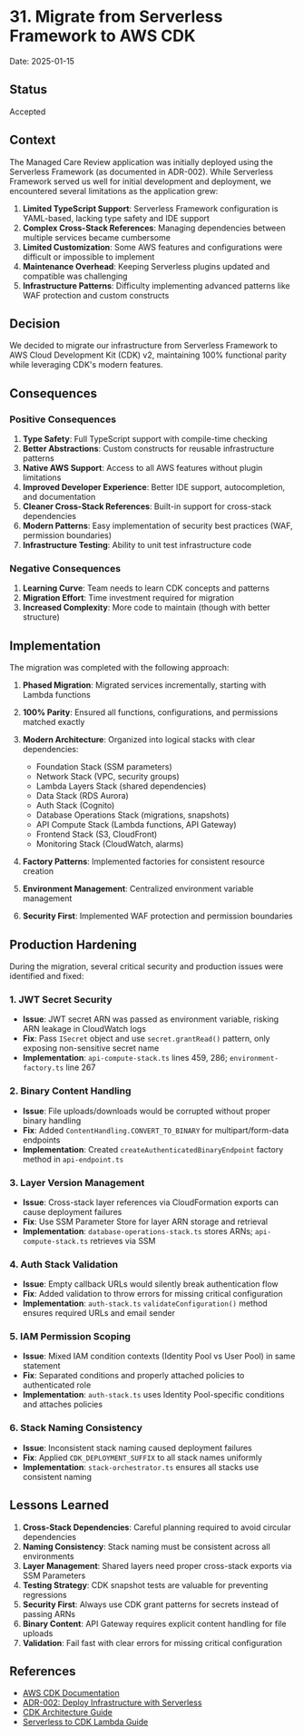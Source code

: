 # 31. Migrate from Serverless Framework to AWS CDK

Date: 2025-01-15

## Status

Accepted

## Context

The Managed Care Review application was initially deployed using the Serverless Framework (as documented in ADR-002). While Serverless Framework served us well for initial development and deployment, we encountered several limitations as the application grew:

1. **Limited TypeScript Support**: Serverless Framework configuration is YAML-based, lacking type safety and IDE support
2. **Complex Cross-Stack References**: Managing dependencies between multiple services became cumbersome
3. **Limited Customization**: Some AWS features and configurations were difficult or impossible to implement
4. **Maintenance Overhead**: Keeping Serverless plugins updated and compatible was challenging
5. **Infrastructure Patterns**: Difficulty implementing advanced patterns like WAF protection and custom constructs

## Decision

We decided to migrate our infrastructure from Serverless Framework to AWS Cloud Development Kit (CDK) v2, maintaining 100% functional parity while leveraging CDK's modern features.

## Consequences

### Positive Consequences

1. **Type Safety**: Full TypeScript support with compile-time checking
2. **Better Abstractions**: Custom constructs for reusable infrastructure patterns
3. **Native AWS Support**: Access to all AWS features without plugin limitations
4. **Improved Developer Experience**: Better IDE support, autocompletion, and documentation
5. **Cleaner Cross-Stack References**: Built-in support for cross-stack dependencies
6. **Modern Patterns**: Easy implementation of security best practices (WAF, permission boundaries)
7. **Infrastructure Testing**: Ability to unit test infrastructure code

### Negative Consequences

1. **Learning Curve**: Team needs to learn CDK concepts and patterns
2. **Migration Effort**: Time investment required for migration
3. **Increased Complexity**: More code to maintain (though with better structure)

## Implementation

The migration was completed with the following approach:

1. **Phased Migration**: Migrated services incrementally, starting with Lambda functions
2. **100% Parity**: Ensured all functions, configurations, and permissions matched exactly
3. **Modern Architecture**: Organized into logical stacks with clear dependencies:
   - Foundation Stack (SSM parameters)
   - Network Stack (VPC, security groups)
   - Lambda Layers Stack (shared dependencies)
   - Data Stack (RDS Aurora)
   - Auth Stack (Cognito)
   - Database Operations Stack (migrations, snapshots)
   - API Compute Stack (Lambda functions, API Gateway)
   - Frontend Stack (S3, CloudFront)
   - Monitoring Stack (CloudWatch, alarms)

4. **Factory Patterns**: Implemented factories for consistent resource creation
5. **Environment Management**: Centralized environment variable management
6. **Security First**: Implemented WAF protection and permission boundaries

## Production Hardening

During the migration, several critical security and production issues were identified and fixed:

### 1. JWT Secret Security
- **Issue**: JWT secret ARN was passed as environment variable, risking ARN leakage in CloudWatch logs
- **Fix**: Pass `ISecret` object and use `secret.grantRead()` pattern, only exposing non-sensitive secret name
- **Implementation**: `api-compute-stack.ts` lines 459, 286; `environment-factory.ts` line 267

### 2. Binary Content Handling
- **Issue**: File uploads/downloads would be corrupted without proper binary handling
- **Fix**: Added `ContentHandling.CONVERT_TO_BINARY` for multipart/form-data endpoints
- **Implementation**: Created `createAuthenticatedBinaryEndpoint` factory method in `api-endpoint.ts`

### 3. Layer Version Management
- **Issue**: Cross-stack layer references via CloudFormation exports can cause deployment failures
- **Fix**: Use SSM Parameter Store for layer ARN storage and retrieval
- **Implementation**: `database-operations-stack.ts` stores ARNs; `api-compute-stack.ts` retrieves via SSM

### 4. Auth Stack Validation
- **Issue**: Empty callback URLs would silently break authentication flow
- **Fix**: Added validation to throw errors for missing critical configuration
- **Implementation**: `auth-stack.ts` `validateConfiguration()` method ensures required URLs and email sender

### 5. IAM Permission Scoping
- **Issue**: Mixed IAM condition contexts (Identity Pool vs User Pool) in same statement
- **Fix**: Separated conditions and properly attached policies to authenticated role
- **Implementation**: `auth-stack.ts` uses Identity Pool-specific conditions and attaches policies

### 6. Stack Naming Consistency
- **Issue**: Inconsistent stack naming caused deployment failures
- **Fix**: Applied `CDK_DEPLOYMENT_SUFFIX` to all stack names uniformly
- **Implementation**: `stack-orchestrator.ts` ensures all stacks use consistent naming

## Lessons Learned

1. **Cross-Stack Dependencies**: Careful planning required to avoid circular dependencies
2. **Naming Consistency**: Stack naming must be consistent across all environments
3. **Layer Management**: Shared layers need proper cross-stack exports via SSM Parameters
4. **Testing Strategy**: CDK snapshot tests are valuable for preventing regressions
5. **Security First**: Always use CDK grant patterns for secrets instead of passing ARNs
6. **Binary Content**: API Gateway requires explicit content handling for file uploads
7. **Validation**: Fail fast with clear errors for missing critical configuration

## References

- [AWS CDK Documentation](https://docs.aws.amazon.com/cdk/latest/guide/)
- [ADR-002: Deploy Infrastructure with Serverless](./002-deploy-infra-with-serverless.md)
- [CDK Architecture Guide](../../services/infra-cdk/docs/CDK_ARCHITECTURE_GUIDE.md)
- [Serverless to CDK Lambda Guide](../../services/infra-cdk/docs/SERVERLESS_TO_CDK_LAMBDA_GUIDE.md)